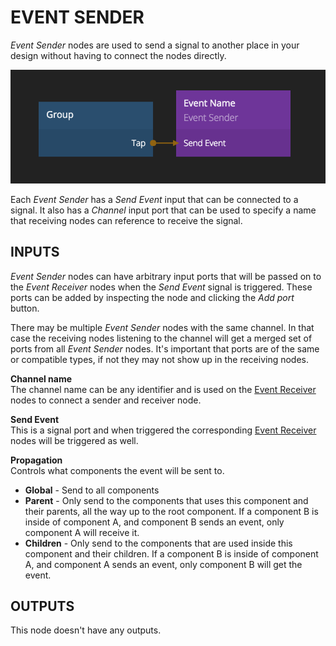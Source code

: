 # EVENT SENDER
_Event Sender_ nodes are used to send a signal to another place in your design without having to connect the nodes directly.

![](event-sender.png)

Each _Event Sender_ has a _Send Event_ input that can be connected to a signal.
It also has a _Channel_ input port that can be used to specify a name that receiving nodes can reference to receive the signal.

<div class = "node-inputs">

## INPUTS
_Event Sender_ nodes can have arbitrary input ports that will be passed on to the
_Event Receiver_ nodes when the _Send Event_ signal is triggered. These ports can be added by
inspecting the node and clicking the _Add port_ button.

There may be multiple _Event Sender_ nodes with the same channel. In that case the receiving nodes
listening to the channel will get a merged set of ports from all _Event Sender_ nodes.
It's important that ports are of the same or compatible types, if not they may not show up in the receiving nodes.

**Channel name**  
The channel name can be any identifier and is used on the [Event Receiver][0] nodes to connect a sender and receiver node.

**Send Event**  
This is a signal port and when triggered the corresponding [Event Receiver][0] nodes will be triggered as well.

**Propagation**  
Controls what components the event will be sent to.

* **Global** - Send to all components
* **Parent** - Only send to the components that uses this component and their parents, all the way up to the root component.
If a component B is inside of component A, and component B sends an event, only component A will receive it.
* **Children** - Only send to the components that are used inside this component and their children.
If a component B is inside of component A, and component A sends an event, only component B will get the event.

</div>

<div class = "node-outputs">

## OUTPUTS
This node doesn't have any outputs.

</div>

[0]: ./event-receiver
